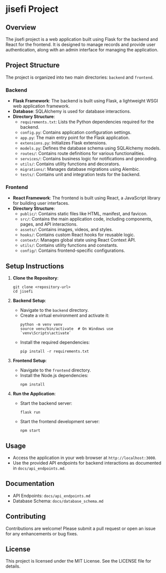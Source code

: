 # jisefi Project

## Overview
The jisefi project is a web application built using Flask for the backend and React for the frontend. It is designed to manage records and provide user authentication, along with an admin interface for managing the application.

## Project Structure
The project is organized into two main directories: `backend` and `frontend`.

### Backend
- **Flask Framework**: The backend is built using Flask, a lightweight WSGI web application framework.
- **Database**: SQLAlchemy is used for database interactions.
- **Directory Structure**:
  - `requirements.txt`: Lists the Python dependencies required for the backend.
  - `config.py`: Contains application configuration settings.
  - `app.py`: The main entry point for the Flask application.
  - `extensions.py`: Initializes Flask extensions.
  - `models.py`: Defines the database schema using SQLAlchemy models.
  - `routes/`: Contains route definitions for various functionalities.
  - `services/`: Contains business logic for notifications and geocoding.
  - `utils/`: Contains utility functions and decorators.
  - `migrations/`: Manages database migrations using Alembic.
  - `tests/`: Contains unit and integration tests for the backend.

### Frontend
- **React Framework**: The frontend is built using React, a JavaScript library for building user interfaces.
- **Directory Structure**:
  - `public/`: Contains static files like HTML, manifest, and favicon.
  - `src/`: Contains the main application code, including components, pages, and API interactions.
  - `assets/`: Contains images, videos, and styles.
  - `hooks/`: Contains custom React hooks for reusable logic.
  - `context/`: Manages global state using React Context API.
  - `utils/`: Contains utility functions and constants.
  - `config/`: Contains frontend-specific configurations.

## Setup Instructions
1. **Clone the Repository**:
   ```
   git clone <repository-url>
   cd jisefi
   ```

2. **Backend Setup**:
   - Navigate to the `backend` directory.
   - Create a virtual environment and activate it:
     ```
     python -m venv venv
     source venv/bin/activate  # On Windows use `venv\Scripts\activate`
     ```
   - Install the required dependencies:
     ```
     pip install -r requirements.txt
     ```

3. **Frontend Setup**:
   - Navigate to the `frontend` directory.
   - Install the Node.js dependencies:
     ```
     npm install
     ```

4. **Run the Application**:
   - Start the backend server:
     ```
     flask run
     ```
   - Start the frontend development server:
     ```
     npm start
     ```

## Usage
- Access the application in your web browser at `http://localhost:3000`.
- Use the provided API endpoints for backend interactions as documented in `docs/api_endpoints.md`.

## Documentation
- API Endpoints: `docs/api_endpoints.md`
- Database Schema: `docs/database_schema.md`

## Contributing
Contributions are welcome! Please submit a pull request or open an issue for any enhancements or bug fixes.

## License
This project is licensed under the MIT License. See the LICENSE file for details.
